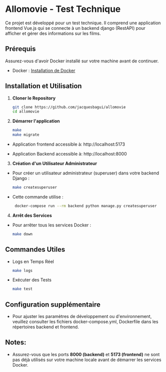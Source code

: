# Allomovie - Test Technique

Ce projet est développé pour un test technique. Il comprend une application frontend Vue.js qui se connecte à un backend django (RestAPI) pour afficher et gérer des informations sur les films.

## Prérequis

Assurez-vous d'avoir Docker installé sur votre machine avant de continuer.

- Docker : [Installation de Docker](https://docs.docker.com/get-docker/)

## Installation et Utilisation

1. **Cloner le Repository**

   ```bash
   git clone https://github.com/jacquesbagui/allomovie
   cd allomovie

2. **Démarrer l'application**

    ```bash 
    make
    make migrate

- Application frontend accessible à: http://localhost:5173

- Application Backend accessible à: http://localhost:8000

3. **Création d'un Utilisateur Administrateur**

- Pour créer un utilisateur administrateur (superuser) dans votre backend Django :

  ```bash
  make createsuperuser

- Cette commande utilise :
   ```bash
    docker-compose run --rm backend python manage.py createsuperuser

4. **Arrêt des Services**

- Pour arrêter tous les services Docker :
  ```bash
  make down

## Commandes Utiles

- Logs en Temps Réel
    ```bash
    make logs
- Exécuter des Tests
    ```bash
    make test
## Configuration supplémentaire

- Pour ajuster les paramètres de développement ou d'environnement, veuillez consulter les fichiers docker-compose.yml, Dockerfile dans les répertoires backend et frontend.

## Notes:

- Assurez-vous que les ports **8000 (backend)** et **5173 (frontend)** ne sont pas déjà utilisés sur votre machine locale avant de démarrer les services Docker.
